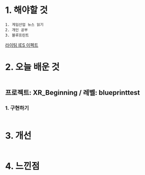 # 1. 해야할 것
```
1. 게임산업 뉴스 읽기
2. 개인 공부
3. 블루프린트
```


[라이팅 IES 이펙트](https://dev.epicgames.com/community/learning/courses/AdE/unreal-engine-8807c3/n2LR/unreal-engine-ed223e)

# 2. 오늘 배운 것
```

```
## 프로젝트: XR_Beginning / 레벨: blueprinttest

### 1. 구현하기
```

```


# 3. 개선
```

```

# 4. 느낀점
```

```

